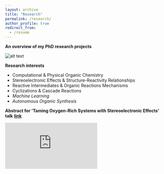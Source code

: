 ```yaml
---
layout: archive
title: "Research"
permalink: /research/
author_profile: true
redirect_from:
  - /resume
---
```


**An overview of my PhD research projects**

![alt text](https://gabegomes.github.io/images/projects_April_2018.png "projects_April_2018.png")

**Research interests**
+ Computational & Physical Organic Chemistry
+ Stereoelectronic Effects & Structure-Reactivity Relationships
+ Reactive Intermediates & Organic Reactions Mechanisms 
+ Cyclizations & Cascade Reactions
+ _Machine Learning_ 
+ _Autonomous Organic Synthesis_

**Abstract for 'Taming Oxygen-Rich Systems with Stereoelectronic Effects' talk**
**[<u>link</u>](https://gabegomes.github.io/files/Abstract_talk_UFRJ_Gabe_Gomes_July_2018.pdf)** 

<embed src="https://gabegomes.github.io/files/Abstract_talk_UFRJ_Gabe_Gomes_July_2018.pdf" type="application/pdf" />
